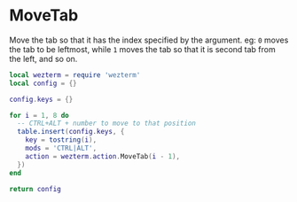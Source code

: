 # MoveTab

Move the tab so that it has the index specified by the argument. eg: `0`
moves the tab to be  leftmost, while `1` moves the tab so that it is second tab
from the left, and so on.

```lua
local wezterm = require 'wezterm'
local config = {}

config.keys = {}

for i = 1, 8 do
  -- CTRL+ALT + number to move to that position
  table.insert(config.keys, {
    key = tostring(i),
    mods = 'CTRL|ALT',
    action = wezterm.action.MoveTab(i - 1),
  })
end

return config
```


